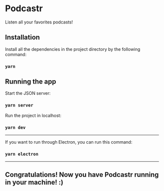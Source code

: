 # Podcastr

Listen all your favorites podcasts!

## Installation

Install all the dependencies in the project directory by the following command:

### `yarn`

## Running the app

Start the JSON server:

### `yarn server`

Run the project in localhost:

### `yarn dev`

---

If you want to run through Electron, you can run this command:

### `yarn electron`

---

## Congratulations! Now you have Podcastr running in your machine! :)
